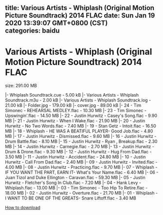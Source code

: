 
title: Various Artists - Whiplash (Original Motion Picture Soundtrack) 2014 FLAC
date: Sun Jan 19 2020 13:39:07 GMT+0800 (CST)    
categories: baidu
---

# Various Artists - Whiplash (Original Motion Picture Soundtrack) 2014 FLAC
size: 291.00 MB
 
 
|- Whiplash Soundtrack.cue - 5.00 kB
|- Various Artists - Whiplash Soundtrack.m3u - 2.00 kB
|- Various Artists - Whiplash Soundtrack.log - 21.00 kB
|- Folder.jpg - 179.00 kB
|- cover.jpg - 89.00 kB
|- 24 - Tim Simonec - REHEARSAL MEDLEY.flac - 10.30 MB
|- 23 - Tim Simonec - Upswingin'.flac - 14.50 MB
|- 22 - Justin Hurwitz - Casey's Song.flac - 9.90 MB
|- 21 - Justin Hurwitz - When I Wake.flac - 21.90 MB
|- 20 - Justin Hurwitz - No Two Words.flac - 7.40 MB
|- 19 - Stan Getz - Intoit.flac - 16.50 MB
|- 18 - Whiplash - HE WAS A BEATIFUL PLAYER- Good Job.flac - 4.80 MB
|- 17 - Justin Hurwitz - Dismissed.flac - 9.60 MB
|- 16 - Justin Hurwitz - Drum Battle.flac - 8.10 MB
|- 15 - Justin Hurwitz - Ryan , Breakup.flac - 2.30 MB
|- 14 - Justin Hurwitz - Carnegie.flac - 2.70 MB
|- 13 - Justin Hurwitz - Drum & Drone.flac - 9.30 MB
|- 12 - Justin Hurwitz - Hug From Dad.flac - 3.50 MB
|- 11 - Justin Hurwitz - Accident.flac - 24.80 MB
|- 10 - Justin Hurwitz - Call From Dad.flac - 2.40 MB
|- 09 - Justin Hurwitz - Invited.flac - 4.00 MB
|- 08 - Justin Hurwitz - Practicing.flac - 9.70 MB
|- 07 - Whiplash - IF YOU WANT THE PART, EARN IT- What's Your Name.flac - 6.40 MB
|- 06 - Juan Tizol and Duke Ellington - Caravan.flac - 59.30 MB
|- 05 - Justin Hurwitz - Fletcher's Song In Club.flac - 7.20 MB
|- 04 - Hank Levy - Whiplash.flac - 13.00 MB
|- 03 - Tim Simonec - Too Hip To Retire.flac - 18.00 MB
|- 02 - Justin Hurwitz - Overture.flac - 21.70 MB
|- 01 - Whiplash - I WANT TO BE ONE OF THE GREATS- Snare Liftoff.flac - 3.40 MB

[How to download](https://bpcam.bemobtrk.com/go/2ceec3aa-1ca2-46d6-b9ff-aaa5c184517c?jno=2415)